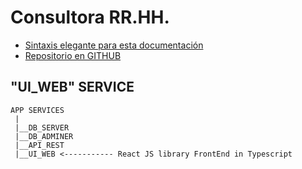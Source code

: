 # Consultora RR.HH.
- [Sintaxis elegante para esta documentación](https://docs.github.com/es/github/writing-on-github/getting-started-with-writing-and-formatting-on-github/basic-writing-and-formatting-syntax)
- [Repositorio en GITHUB](https://github.com/sergioarieljuarez/ei-pp3-2022)

## "UI_WEB" SERVICE

```
APP SERVICES
 |
 |__DB_SERVER
 |__DB_ADMINER
 |__API_REST
 |__UI_WEB <----------- React JS library FrontEnd in Typescript
```

